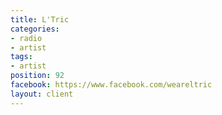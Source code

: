 ```yaml
---
title: L'Tric
categories:
- radio
- artist
tags:
- artist
position: 92
facebook: https://www.facebook.com/weareltric
layout: client
---
```


